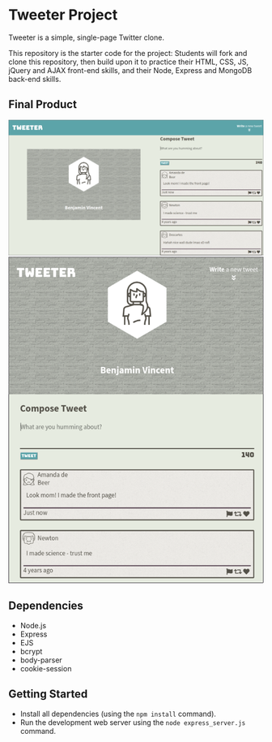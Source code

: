 # Tweeter Project

Tweeter is a simple, single-page Twitter clone.

This repository is the starter code for the project: Students will fork and clone this repository, then build upon it to practice their HTML, CSS, JS, jQuery and AJAX front-end skills, and their Node, Express and MongoDB back-end skills.


## Final Product


!["Screenshot of front page"](https://github.com/BenjaminVincent/tweeter/blob/master/screenshots/02b9f1728e935254968868478751c516.png?raw=true)
!["Screenshot of small front page"](https://github.com/BenjaminVincent/tweeter/blob/master/screenshots/2166e978db174bd574dd1b781f371daa.png?raw=true)


## Dependencies

- Node.js
- Express
- EJS
- bcrypt
- body-parser
- cookie-session

## Getting Started

- Install all dependencies (using the `npm install` command).
- Run the development web server using the `node express_server.js` command.